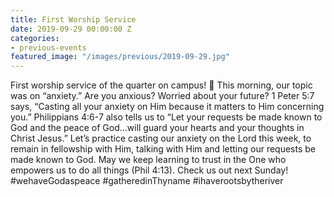 ```yaml
---
title: First Worship Service
date: 2019-09-29 00:00:00 Z
categories:
- previous-events
featured_image: "/images/previous/2019-09-29.jpg"
---
```


First worship service of the quarter on campus! 🙌 This morning, our topic was on “anxiety.” Are you anxious? Worried about your future? 1 Peter 5:7 says, “Casting all your anxiety on Him because it matters to Him concerning you.” Philippians 4:6-7 also tells us to “Let your requests be made known to God and the peace of God...will guard your hearts and your thoughts in Christ Jesus.” Let’s practice casting our anxiety on the Lord this week, to remain in fellowship with Him, talking with Him and letting our requests be made known to God. May we keep learning to trust in the One who empowers us to do all things (Phil 4:13). Check us out next Sunday! #wehaveGodaspeace #gatheredinThyname #ihaverootsbytheriver